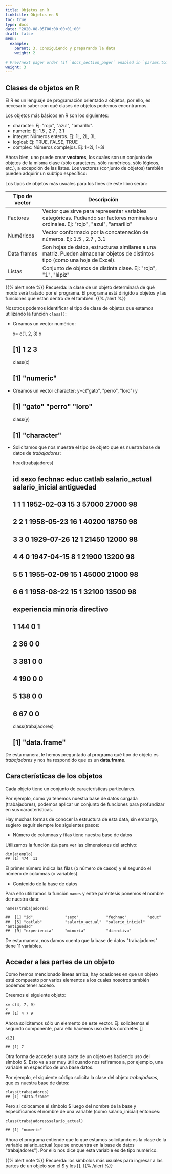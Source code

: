 ```yaml
---
title: Objetos en R
linktitle: Objetos en R
toc: true
type: docs
date: "2020-08-05T00:00:00+01:00"
draft: false
menu:
  example:
    parent: 3. Consiguiendo y preparando la data
    weight: 2

# Prev/next pager order (if `docs_section_pager` enabled in `params.toml`)
weight: 3
---
```


## Clases de objetos en R

El R es un lenguaje de programación orientado a objetos, por ello, es necesario saber con qué clases de objetos podemos encontrarnos. 

Los objetos más básicos en R son los siguientes:

- character: Ej: "rojo", "azul", "amarillo".
- numeric: Ej: 1.5 , 2.7 , 3.1
- integer: Números enteros. Ej: 1L, 2L, 3L
- logical: Ej: TRUE, FALSE, TRUE
- complex: Números complejos. Ej: 1+2i, 1+3i 

Ahora bien, uno puede crear **vectores**, los cuales son un conjunto de objetos de la misma clase (sólo caracteres, sólo numéricos, sólo lógicos, etc.), a excepción de las listas. Los vectores (conjunto de objetos) también pueden adquirir un subtipo específico:

Los tipos de objetos más usuales para los fines de este libro serán:

| Tipo de vector | Descripción |
| ------------- | ------------- |
| Factores  | Vector que sirve para representar variables categóricas. Pudiendo ser factores nominales u ordinales. Ej: "rojo", "azul", "amarillo"  |
| Numéricos | Vector conformado por la concatenación de números. Ej: 1.5 , 2.7 , 3.1 |
| Data frames  | Son hojas de datos, estructuras similares a una matriz. Pueden almacenar objetos de distintos tipo (como una hoja de Excel).  |
| Listas | Conjunto de objetos de distinta clase. Ej: "rojo", "1", "lápiz"  |

{{% alert note %}}
Recuerda: la clase de un objeto determinará de qué modo será tratado por el programa. El programa está dirigido a objetos y las funciones que están dentro de él también. 
{{% /alert %}}

Nosotros podemos identificar el tipo de clase de objetos que estamos utilizando la función `class()`:

- Creamos un vector numérico:

    x= c(1, 2, 3)
    x
    ## [1] 1 2 3
    class(x)
    ## [1] "numeric"

- Creamos un vector character:
    y=c("gato", "perro", "loro")
    y
    ## [1] "gato"  "perro" "loro"
    class(y)
    ## [1] "character"

- Solicitamos que nos muestre el tipo de objeto que es nuestra base de datos de *trabajadores*:

    head(trabajadores)

    ##   id sexo    fechnac educ catlab salario_actual salario_inicial antiguedad
    ## 1  1    1 1952-02-03   15      3          57000           27000         98
    ## 2  2    1 1958-05-23   16      1          40200           18750         98
    ## 3  3    0 1929-07-26   12      1          21450           12000         98
    ## 4  4    0 1947-04-15    8      1          21900           13200         98
    ## 5  5    1 1955-02-09   15      1          45000           21000         98
    ## 6  6    1 1958-08-22   15      1          32100           13500         98
    ##   experiencia minoría directivo
    ## 1         144       0         1
    ## 2          36       0         0
    ## 3         381       0         0
    ## 4         190       0         0
    ## 5         138       0         0
    ## 6          67       0         0

    class(trabajadores)
    ## [1] "data.frame"

De esta manera, le hemos preguntado al programa qué tipo de objeto es *trabajadores* y nos ha respondido que es un **data.frame**.

## Características de los objetos

Cada objeto tiene un conjunto de características particulares. 

Por ejemplo, como ya tenemos nuestra base de datos cargada (trabajadores), podemos aplicar un conjunto de funciones para profundizar en sus características. 

Hay muchas formas de conocer la estructura de esta data, sin embargo, sugiero seguir siempre los siguientes pasos:

- Número de columnas y filas tiene nuestra base de datos

Utilizamos la función `dim` para ver las dimensiones del archivo:

    dim(ejemplo)
    ## [1] 474  11

El primer número indica las filas (o número de casos) y el segundo el número de columnas (o variables).

- Contenido de la base de datos

Para ello utilizamos la función `names` y entre paréntesis ponemos el nombre de nuestra data:

    names(trabajadores)

    ##  [1] "id"              "sexo"            "fechnac"         "educ"           
    ##  [5] "catlab"          "salario_actual"  "salario_inicial" "antiguedad"     
    ##  [9] "experiencia"     "minoría"         "directivo"

De esta manera, nos damos cuenta que la base de datos "trabajadores" tiene 11 variables.

## Acceder a las partes de un objeto

Como hemos mencionado líneas arriba, hay ocasiones en que un objeto está compuesto por varios elementos a los cuales nosotros también podemos tener acceso. 

Creemos el siguiente objeto:

    x= c(4, 7, 9)
    x
    ## [1] 4 7 9

Ahora solicitemos sólo un elemento de este vector. Ej: solicitemos el segundo componente, para ello hacemos uso de los corchetes []

    x[2]

    ## [1] 7

Otra forma de acceder a una parte de un objeto es haciendo uso del símbolo $. Esto va a ser muy útil cuando nos refiramos a, por ejemplo, una variable en específico de una base datos. 

Por ejemplo, el siguiente código solicita la clase del objeto *trabajadores*, que es nuestra base de datos:

    class(trabajadores)
    ## [1] "data.frame"

Pero si colocamos el símbolo $ luego del nombre de la base y especificamos el nombre de una variable (como salario_inicial) entonces: 

    class(trabajadores$salario_actual)

    ## [1] "numeric"

Ahora el programa entiende que lo que estamos solicitando es la clase de la variable salario_actual (que se encuentra en la base de datos "trabajadores"). Por ello nos dice que esta variable es de tipo numérico. 

{{% alert note %}}
Recuerda: los símbolos más usuales para ingresar a las partes de un objeto son el $ y los []. 
{{% /alert %}}